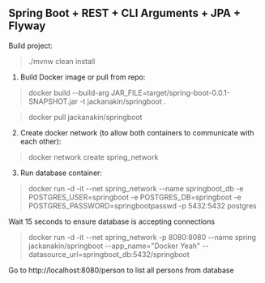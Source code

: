 ## Spring Boot + REST + CLI Arguments + JPA + Flyway
Build project:
>./mvnw clean install

1. Build Docker image or pull from repo:
>docker build --build-arg JAR_FILE=target/spring-boot-0.0.1-SNAPSHOT.jar -t jackanakin/springboot .

>docker pull jackanakin/springboot

2. Create docker network (to allow both containers to communicate with each other):
>docker network create spring_network

3. Run database container:
>docker run -d -it --net spring_network --name springboot_db -e POSTGRES_USER=springboot -e POSTGRES_DB=springboot -e POSTGRES_PASSWORD=springbootpasswd -p 5432:5432 postgres

Wait 15 seconds to ensure database is accepting connections
 
>docker run -d -it --net spring_network -p 8080:8080 --name spring jackanakin/springboot --app_name="Docker Yeah" --datasource_url=springboot_db:5432/springboot

Go to http://localhost:8080/person to list all persons from database
